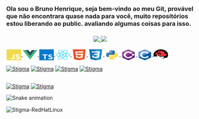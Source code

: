 ## <h3>Ola sou o Bruno Henrique, seja bem-vindo ao meu Git, provável que não encontrara quase nada para você, muito repositórios estou liberando ao public. avaliando algumas coisas para isso.<h3/>
<div align="center">
  <a href="[[https://github.com/rafaballerini](https://github.com/spiderbuddy411)](https://github.com/spiderbuddy411)">
  <img height="180em" src="https://github-readme-stats.vercel.app/api?username=spiderbuddy411&show_icons=true&theme=dracula&include_all_commits=true&count_private=true"/>
  <img height="180em" src="https://github-readme-stats.vercel.app/api/top-langs/?username=spiderbuddy411&layout=compact&langs_count=7&theme=dracula"/>
</div>
<div style="display: inline_block"><br>
  <img align="center" alt="Stigma-Js" height="30" width="40" src="https://raw.githubusercontent.com/devicons/devicon/master/icons/javascript/javascript-plain.svg">
  <img align="center" alt="Stigma-VueJS" height="30" width="40" src="https://raw.githubusercontent.com/devicons/devicon/master/icons/vuejs/vuejs-original.svg">
  <img align="center" alt="Stigma-Ts" height="30" width="40" src="https://raw.githubusercontent.com/devicons/devicon/master/icons/typescript/typescript-plain.svg">
  <img align="center" alt="Stigma-React" height="30" width="40" src="https://raw.githubusercontent.com/devicons/devicon/master/icons/react/react-original.svg">
  <img align="center" alt="Stigma-HTML" height="30" width="40" src="https://raw.githubusercontent.com/devicons/devicon/master/icons/html5/html5-original.svg">
  <img align="center" alt="Stigma-CSS" height="30" width="40" src="https://raw.githubusercontent.com/devicons/devicon/master/icons/css3/css3-original.svg">
  <img align="center" alt="Stigma-Python" height="30" width="40" src="https://raw.githubusercontent.com/devicons/devicon/master/icons/python/python-original.svg">
  <img align="center" alt="Stigma-Csharp" height="30" width="40" src="https://raw.githubusercontent.com/devicons/devicon/master/icons/csharp/csharp-original.svg">
  <img align="center" alt="Stigma-C" height="30" width="40" src="https://raw.githubusercontent.com/devicons/devicon/master/icons/c/c-original.svg">
  <img align="center" alt="Stigma-RedHatLinux" height="30" width="40" src="https://raw.githubusercontent.com/devicons/devicon/master/icons/redhat/redhat-original.svg">

  
[![Stigma](https://img.shields.io/badge/MySQL-00000F?style=for-the-badge&logo=MYSQL&logoColor=white)](https://github.com/spiderbuddy411) 
[![Stigma](https://img.shields.io/badge/PostgreSQL-316192?style=for-the-badge&logo=POSTGRESQL&logoColor=white)](https://github.com/spiderbuddy411) 
[![Stigma](https://img.shields.io/badge/MariaDB-003545?style=for-the-badge&logo=mariadb&logoColor=white)](https://github.com/spiderbuddy411) 
[![Stigma](https://img.shields.io/badge/MongoDB-4EA94B?style=for-the-badge&logo=mongodb&logoColor=white)](https://github.com/spiderbuddy411)
</div>
  
  
  ##
 
<div> 
 
[![Stigma](https://img.shields.io/badge/LinkedIn-0077B5?style=for-the-badge&logo=linkedin&logoColor=white)](https://www.linkedin.com/in/brunohenriquecruvinel/)
[![Stigma](https://img.shields.io/badge/Discord-7289DA?style=for-the-badge&logo=discord&logoColor=white)](http://codebuilding.org/)<br>

 ![Snake animation](https://github.com/spiderbuddy411/spiderbuddy411/blob/output/github-contribution-grid-snake.svg)
  
  <img align="center" alt="Stigma-RedHatLinux" height="450" width="750" src="https://user-images.githubusercontent.com/67505790/174493655-dc18b286-830a-4251-876c-fb6518950231.png">


 
</div>
